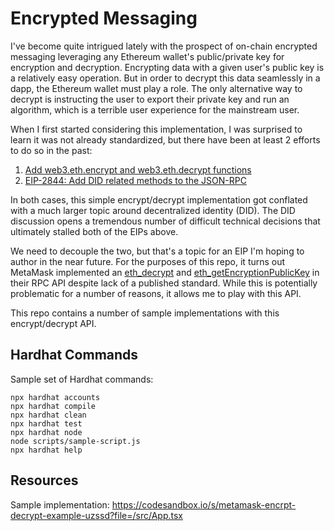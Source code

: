 # Encrypted Messaging

I've become quite intrigued lately with the prospect of on-chain encrypted messaging leveraging any Ethereum wallet's public/private key for encryption and decryption. Encrypting data with a given user's public key is a relatively easy operation. But in order to decrypt this data seamlessly in a dapp, the Ethereum wallet must play a role. The only alternative way to decrypt is instructing the user to export their private key and run an algorithm, which is a terrible user experience for the mainstream user.

When I first started considering this implementation, I was surprised to learn it was not already standardized, but there have been at least 2 efforts to do so in the past:

1) [Add web3.eth.encrypt and web3.eth.decrypt functions](https://github.com/ethereum/EIPs/pull/1098)
2) [EIP-2844: Add DID related methods to the JSON-RPC](https://github.com/ethereum/EIPs/issues/2845)

In both cases, this simple encrypt/decrypt implementation got conflated with a much larger topic around decentralized identity (DID). The DID discussion opens a tremendous number of difficult technical decisions that ultimately stalled both of the EIPs above. 

We need to decouple the two, but that's a topic for an EIP I'm hoping to author in the near future. For the purposes of this repo, it turns out MetaMask implemented an [eth_decrypt](https://docs.metamask.io/guide/rpc-api.html#eth-decrypt) and [eth_getEncryptionPublicKey](https://docs.metamask.io/guide/rpc-api.html#other-rpc-methods) in their RPC API despite lack of a published standard. While this is potentially problematic for a number of reasons, it allows me to play with this API.

This repo contains a number of sample implementations with this encrypt/decrypt API.

## Hardhat Commands

Sample set of Hardhat commands:

```shell
npx hardhat accounts
npx hardhat compile
npx hardhat clean
npx hardhat test
npx hardhat node
node scripts/sample-script.js
npx hardhat help
```

## Resources

Sample implementation: https://codesandbox.io/s/metamask-encrpt-decrypt-example-uzssd?file=/src/App.tsx